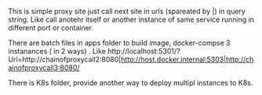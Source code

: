 This is simple proxy site just call next site in urls (spareated by |) in query string. Like call anotehr itself or another instance of same service running in different port or container.

There are batch files in apps folder to build image, docker-compse 3 instanances ( in 2 ways) . Like
http://localhost:5301/?Url=http://chainofproxycall2:8080|http://host.docker.internal:5303|http://chainofproxycall3:8080/


There is K8s folder, provide another way to deploy multipl instances to K8s.

